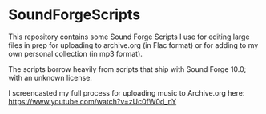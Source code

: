 SoundForgeScripts
=================

This repository contains some Sound Forge Scripts I use for editing large 
files in prep for uploading to archive.org (in Flac format) or for adding to 
my own personal collection (in mp3 format).

The scripts borrow heavily from scripts that ship with Sound Forge 10.0; with 
an unknown license.


I screencasted my full process for uploading music to Archive.org 
here: https://www.youtube.com/watch?v=zUc0fW0d_nY 